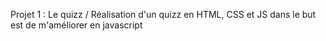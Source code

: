 Projet 1 : Le quizz / Réalisation d'un quizz en HTML, CSS et JS dans le but est de m'améliorer en javascript
